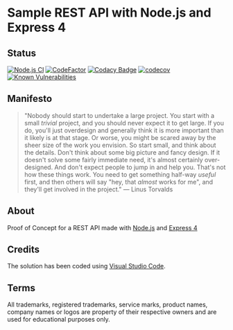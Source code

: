 # Sample REST API with Node.js and Express 4

## Status

[![Node.js CI](https://github.com/nanotaboada/node-samples-express-restful/actions/workflows/node.js.yml/badge.svg)](https://github.com/nanotaboada/node-samples-express-restful/actions/workflows/node.js.yml)
[![CodeFactor](https://www.codefactor.io/repository/github/nanotaboada/node-samples-express-restful/badge)](https://www.codefactor.io/repository/github/nanotaboada/node-samples-express-restful)
[![Codacy Badge](https://app.codacy.com/project/badge/Grade/84e500621bf045169f68268c2b18bdec)](https://app.codacy.com/gh/nanotaboada/node-samples-express-restful/dashboard?utm_source=gh&utm_medium=referral&utm_content=&utm_campaign=Badge_grade)
[![codecov](https://codecov.io/gh/nanotaboada/node-samples-express-restful/branch/master/graph/badge.svg?token=OQLWNTL1PE)](https://codecov.io/gh/nanotaboada/node-samples-express-restful)
[![Known Vulnerabilities](https://snyk.io/test/github/nanotaboada/node-samples-express-restful/badge.svg)](https://snyk.io/test/github/nanotaboada/node-samples-express-restful)

## Manifesto

> "Nobody should start to undertake a large project. You start with a small _trivial_ project, and you should never expect it to get large. If you do, you'll just overdesign and generally think it is more important than it likely is at that stage. Or worse, you might be scared away by the sheer size of the work you envision. So start small, and think about the details. Don't think about some big picture and fancy design. If it doesn't solve some fairly immediate need, it's almost certainly over-designed. And don't expect people to jump in and help you. That's not how these things work. You need to get something half-way _useful_ first, and then others will say "hey, that _almost_ works for me", and they'll get involved in the project." — Linus Torvalds

## About

Proof of Concept for a REST API made with [Node.js](https://nodejs.org/) and [Express 4](https://expressjs.com/)

## Credits

The solution has been coded using [Visual Studio Code](https://code.visualstudio.com/).

## Terms

All trademarks, registered trademarks, service marks, product names, company names or logos are property of their respective owners and are used for educational purposes only.
